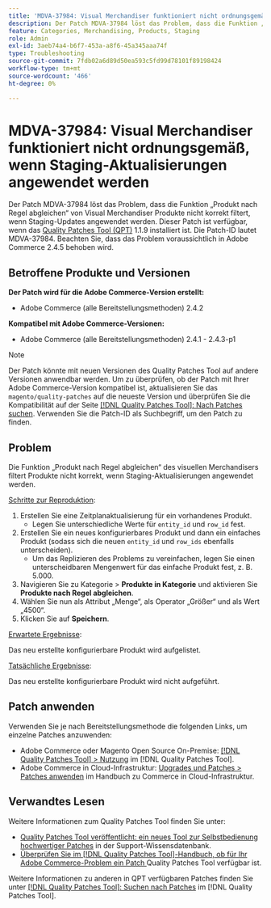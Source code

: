 ```yaml
---
title: 'MDVA-37984: Visual Merchandiser funktioniert nicht ordnungsgemäß, wenn Staging-Aktualisierungen angewendet werden'
description: Der Patch MDVA-37984 löst das Problem, dass die Funktion „Produkt nach Regel abgleichen“ von Visual Merchandiser Produkte nicht korrekt filtert, wenn Staging-Updates angewendet werden. Dieser Patch ist verfügbar, wenn das [Quality Patches Tool (QPT)](https://experienceleague.adobe.com/en/docs/commerce-operations/tools/quality-patches-tool/quality-patches-tool-to-self-serve-quality-patches) 1.1.9 installiert ist. Die Patch-ID lautet MDVA-37984. Beachten Sie, dass das Problem voraussichtlich in Adobe Commerce 2.4.5 behoben wird.
feature: Categories, Merchandising, Products, Staging
role: Admin
exl-id: 3aeb74a4-b6f7-453a-a8f6-45a345aaa74f
type: Troubleshooting
source-git-commit: 7fdb02a6d89d50ea593c5fd99d78101f89198424
workflow-type: tm+mt
source-wordcount: '466'
ht-degree: 0%

---
```


# MDVA-37984: Visual Merchandiser funktioniert nicht ordnungsgemäß, wenn Staging-Aktualisierungen angewendet werden

Der Patch MDVA-37984 löst das Problem, dass die Funktion „Produkt nach Regel abgleichen“ von Visual Merchandiser Produkte nicht korrekt filtert, wenn Staging-Updates angewendet werden. Dieser Patch ist verfügbar, wenn das [Quality Patches Tool (QPT)](https://experienceleague.adobe.com/en/docs/commerce-operations/tools/quality-patches-tool/quality-patches-tool-to-self-serve-quality-patches) 1.1.9 installiert ist. Die Patch-ID lautet MDVA-37984. Beachten Sie, dass das Problem voraussichtlich in Adobe Commerce 2.4.5 behoben wird.

## Betroffene Produkte und Versionen

**Der Patch wird für die Adobe Commerce-Version erstellt:**

* Adobe Commerce (alle Bereitstellungsmethoden) 2.4.2

**Kompatibel mit Adobe Commerce-Versionen:**

* Adobe Commerce (alle Bereitstellungsmethoden) 2.4.1 - 2.4.3-p1

>[!NOTE]
>
>Der Patch könnte mit neuen Versionen des Quality Patches Tool auf andere Versionen anwendbar werden. Um zu überprüfen, ob der Patch mit Ihrer Adobe Commerce-Version kompatibel ist, aktualisieren Sie das `magento/quality-patches` auf die neueste Version und überprüfen Sie die Kompatibilität auf der Seite [[!DNL Quality Patches Tool]: Nach Patches suchen](https://experienceleague.adobe.com/en/docs/commerce-operations/tools/quality-patches-tool/quality-patches-tool-to-self-serve-quality-patches). Verwenden Sie die Patch-ID als Suchbegriff, um den Patch zu finden.

## Problem

Die Funktion „Produkt nach Regel abgleichen“ des visuellen Merchandisers filtert Produkte nicht korrekt, wenn Staging-Aktualisierungen angewendet werden.

<u>Schritte zur Reproduktion</u>:

1. Erstellen Sie eine Zeitplanaktualisierung für ein vorhandenes Produkt.
   * Legen Sie unterschiedliche Werte für `entity_id` und `row_id` fest.
1. Erstellen Sie ein neues konfigurierbares Produkt und dann ein einfaches Produkt (sodass sich die neuen `entity_id` und `row_ids` ebenfalls unterscheiden).
   * Um das Replizieren des Problems zu vereinfachen, legen Sie einen unterscheidbaren Mengenwert für das einfache Produkt fest, z. B. 5.000.
1. Navigieren Sie zu Kategorie > **Produkte in Kategorie** und aktivieren Sie **Produkte nach Regel abgleichen**.
1. Wählen Sie nun als Attribut „Menge“, als Operator „Größer“ und als Wert „4500“.
1. Klicken Sie auf **Speichern**.

<u>Erwartete Ergebnisse</u>:

Das neu erstellte konfigurierbare Produkt wird aufgelistet.

<u>Tatsächliche Ergebnisse</u>:

Das neu erstellte konfigurierbare Produkt wird nicht aufgeführt.

## Patch anwenden

Verwenden Sie je nach Bereitstellungsmethode die folgenden Links, um einzelne Patches anzuwenden:

* Adobe Commerce oder Magento Open Source On-Premise: [[!DNL Quality Patches Tool] > Nutzung](/help/tools/quality-patches-tool/usage.md) im [!DNL Quality Patches Tool].
* Adobe Commerce in Cloud-Infrastruktur: [Upgrades und Patches > Patches anwenden](https://experienceleague.adobe.com/docs/commerce-cloud-service/user-guide/develop/upgrade/apply-patches.html) im Handbuch zu Commerce in Cloud-Infrastruktur.

## Verwandtes Lesen

Weitere Informationen zum Quality Patches Tool finden Sie unter:

* [Quality Patches Tool veröffentlicht: ein neues Tool zur Selbstbedienung hochwertiger Patches](https://experienceleague.adobe.com/en/docs/commerce-operations/tools/quality-patches-tool/quality-patches-tool-to-self-serve-quality-patches) in der Support-Wissensdatenbank.
* [Überprüfen Sie im [!DNL Quality Patches Tool]-Handbuch, ob für Ihr Adobe Commerce-Problem ein Patch ](/help/tools/quality-patches-tool/patches-available-in-qpt/check-patch-for-magento-issue-with-magento-quality-patches.md) Quality Patches Tool verfügbar ist.

Weitere Informationen zu anderen in QPT verfügbaren Patches finden Sie unter [[!DNL Quality Patches Tool]: Suchen nach Patches](https://experienceleague.adobe.com/tools/commerce-quality-patches/index.html) im [!DNL Quality Patches Tool].
